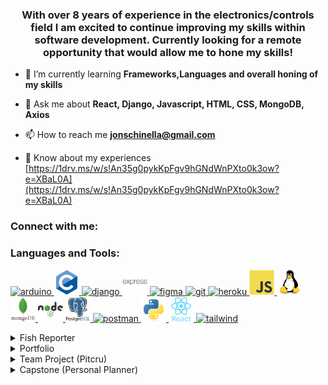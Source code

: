 <h3 align="center">With over 8 years of experience in the electronics/controls field I am excited to continue improving my skills within software development. Currently looking for a remote opportunity that would allow me to hone my skills!</h3>

- 🌱 I’m currently learning **Frameworks,Languages and overall honing of my skills**

- 💬 Ask me about **React, Django, Javascript, HTML, CSS, MongoDB, Axios**

- 📫 How to reach me **jonschinella@gmail.com**

- 📄 Know about my experiences [https://1drv.ms/w/s!An35g0pykKpFgv9hGNdWnPXto0k3ow?e=XBaL0A](https://1drv.ms/w/s!An35g0pykKpFgv9hGNdWnPXto0k3ow?e=XBaL0A)

<h3 align="left">Connect with me:</h3>
<p align="left">
</p>

<h3 align="left">Languages and Tools:</h3>
<p align="left"> <a href="https://www.arduino.cc/" target="_blank" rel="noreferrer"> <img src="https://cdn.worldvectorlogo.com/logos/arduino-1.svg" alt="arduino" width="40" height="40"/> </a> <a href="https://www.cprogramming.com/" target="_blank" rel="noreferrer"> <img src="https://raw.githubusercontent.com/devicons/devicon/master/icons/c/c-original.svg" alt="c" width="40" height="40"/> </a> <a href="https://www.djangoproject.com/" target="_blank" rel="noreferrer"> <img src="https://cdn.worldvectorlogo.com/logos/django.svg" alt="django" width="40" height="40"/> </a> <a href="https://expressjs.com" target="_blank" rel="noreferrer"> <img src="https://raw.githubusercontent.com/devicons/devicon/master/icons/express/express-original-wordmark.svg" alt="express" width="40" height="40"/> </a> <a href="https://www.figma.com/" target="_blank" rel="noreferrer"> <img src="https://www.vectorlogo.zone/logos/figma/figma-icon.svg" alt="figma" width="40" height="40"/> </a> <a href="https://git-scm.com/" target="_blank" rel="noreferrer"> <img src="https://www.vectorlogo.zone/logos/git-scm/git-scm-icon.svg" alt="git" width="40" height="40"/> </a> <a href="https://heroku.com" target="_blank" rel="noreferrer"> <img src="https://www.vectorlogo.zone/logos/heroku/heroku-icon.svg" alt="heroku" width="40" height="40"/> </a> <a href="https://developer.mozilla.org/en-US/docs/Web/JavaScript" target="_blank" rel="noreferrer"> <img src="https://raw.githubusercontent.com/devicons/devicon/master/icons/javascript/javascript-original.svg" alt="javascript" width="40" height="40"/> </a> <a href="https://www.linux.org/" target="_blank" rel="noreferrer"> <img src="https://raw.githubusercontent.com/devicons/devicon/master/icons/linux/linux-original.svg" alt="linux" width="40" height="40"/> </a> <a href="https://www.mongodb.com/" target="_blank" rel="noreferrer"> <img src="https://raw.githubusercontent.com/devicons/devicon/master/icons/mongodb/mongodb-original-wordmark.svg" alt="mongodb" width="40" height="40"/> </a> <a href="https://nodejs.org" target="_blank" rel="noreferrer"> <img src="https://raw.githubusercontent.com/devicons/devicon/master/icons/nodejs/nodejs-original-wordmark.svg" alt="nodejs" width="40" height="40"/> </a> <a href="https://www.postgresql.org" target="_blank" rel="noreferrer"> <img src="https://raw.githubusercontent.com/devicons/devicon/master/icons/postgresql/postgresql-original-wordmark.svg" alt="postgresql" width="40" height="40"/> </a> <a href="https://postman.com" target="_blank" rel="noreferrer"> <img src="https://www.vectorlogo.zone/logos/getpostman/getpostman-icon.svg" alt="postman" width="40" height="40"/> </a> <a href="https://www.python.org" target="_blank" rel="noreferrer"> <img src="https://raw.githubusercontent.com/devicons/devicon/master/icons/python/python-original.svg" alt="python" width="40" height="40"/> </a> <a href="https://reactjs.org/" target="_blank" rel="noreferrer"> <img src="https://raw.githubusercontent.com/devicons/devicon/master/icons/react/react-original-wordmark.svg" alt="react" width="40" height="40"/> </a> <a href="https://tailwindcss.com/" target="_blank" rel="noreferrer"> <img src="https://www.vectorlogo.zone/logos/tailwindcss/tailwindcss-icon.svg" alt="tailwind" width="40" height="40"/> </a> </p>
<details>
<summary> Fish Reporter </summary>
  
![Home Page](public/Pictures/Website/Home.png)

The intentions of the website is to give the user quick and easy access to a multitude of fishing information for any lake. The user will also have access to adding locations or posting fish he caught at a given location! With this we can all help each other to never get skunked again!
 
Follow the link below to find your next fishing spot!

https://fishfinder-b9950a38c220.herokuapp.com/Location


<h1>User Stories</h1>

 <details>
 <summary> User </summary>
-As a user i want to be able to review different fishing areas to see which kind of fish and how well the fishing is doing in a certain lake or river.
 </details>
 <details>
 <summary> Full-Stack Developer </summary>
-As a full stack developer i want to see a MEN stack layout with all the Restful Routes and CRUD operations being used.
 </details>
  <details>
 <summary> Front-End Devekoper </summary>
-As a front end developer i want to see responsiveness and visual auesthetics on the webpage along with a natural flow of navigation.
 </details>
<br>
<h1>User Interface</h1>
<details>
<summary> Navigation </summary>
This will display each page of this website. Follow the number and color coding for a detailed description of each section.

 <details>
 <summary> Home </summary>

![Alt text](public/Pictures/Website/Home_Nav.png)
<p style="color:red">1A - The edit button will bring the user to the edit form for the current post selected<br>
 1B - The delete button will delete the current post from the location.</p>

<p style="color:Yellow">2A - Here you see the current post you have selected</p.>

</details>

<details>
<summary> Details </summary>

 ![Alt text](public/Pictures/Website/Details_Nav.png)
 <p style="color:red">1A - The edit button will bring you to the form page for editing the current location<br>
 1B - The delete button will delete the location from the database<br>
 1C - The post review button will bring the user to the form page to add a post </p>

<p style="color:Yellow">2A - Displays all the details about the current item selected.</p.>

<p style="color:Green">3A - Displays the all the current posts related to this location.<br>
NOTE - This section will be moved below Section 2A when the screen is smaller than 900px.

<p style="color:aqua">4A - This is the layout of a general post. The most recent post will always be at the top of the list. Any post can be clicked on to edit or delete<br>
</details>

<details>
<summary> Posts </summary>

![Alt text](public/Pictures/Website/Post_Nav.png)
 <p style="color:red">1A - The edit button will bring you to the form page for editing the current location<br>
 1B - The delete button will delete the location from the database<br>
 1C - The post review button will bring the user to the form page to add a post </p>

<p style="color:Yellow">2A - Displays all the details about the current item selected.</p.>

</details>

<details>
<summary> Form </summary>
<h1>Location Form </h1>
Please fill out all fields display on the location form. When done press the submit button and your new location will be added to the database

![Alt text](public/Pictures/Website/Location_Form.png)
<h1> Post Form </h1>
Please fill out all fields display on the post form. When done press the submit button and your new post will be added to the locations detail page.

![Alt text](public/Pictures/Website/Post_Form.png)
</details>

</details>
<br>
<h1>Technical Data</h1>
<details>
<summary> Technologies Used </summary>
Express , Mongoose , livereload , connect-livereload, ejs
</details>

<details>
<summary> Installation Instructions </summary>
There is a couple of things to know before making changes to this project.

First we will initialize and installed the according packages necessary. Inside your project terminal run the following commands to complete this.

npm init -y
npm i express ejs mongoose dotenv livereload connect-livereload

After this is completed a mongoDB will be necessary to store data. This is done by created a .env file.
Once created you will need to create a variable inside this file for your mongoDB connection. See the example listed below

>MONGODBURI="mongodb+srv://YourUsername:YourPassword@cluster0.ruhgrt4.mongodb.net/YourCollection"

NOTICE!!!!! You will have to replace "YourUsername:YourPassword" and "YourCollection" with your personal mongoDB information

For further information please reference the index.js file located in the models folder. (Refer to lines 7-8)
<details>

{\
// Require the Mongoose package & your environment configuration\
const mongoose = require('mongoose');\
require('dotenv').config()\
\
// Connect to MongoDB Atlas\
>mongoose.connect(process.env.MONGODBURI);\
>const db = mongoose.connection\
\
db.on('connected', function () {\
    console.log(`Connected to MongoDB ${db.name} at ${db.host}:${db.port}`);\
});\
\
// Export models & seed data\
module.exports = {\
    Location: require('./Locations'),\
    Posts: require('./posts'),\
    seedLocations: require('./seed')\
}\
}
</details>
</details>
<details>
<summary> Routes </summary>

-------------------------------------------------------------------------------------------------------------------------------------------------------------------------
ROUTE TABLE (Location)
-------------------------------------------------------------------------------------------------------------------------------------------------------------------------
URI | Rest Route | HTTP Method | Crud Action | Description
---|---|---|---|---|
| / | N/A | Get | read | Redirects to the spash page displaying all items
| /seed | N/A | Get | Create/Destroy | Will delete all items in database and re-initialize with local data
| /Location | Index | Get | Read | Displays all the items (Uses querry filters to sift through database)
| /Location/:id | Show | Get | Read | Displays the details of the selected item
| /Locaiton/add | New | Get | Read | Displays the form to create a new location
| /Location/:id | Create | Post | Create | Creates the new location in the database
| /Location/edit/:id | Edit | Get | Read | Displays the form to edit a location
| /Location/UpdateEdit/:id | Update | Get | Use | Updates the selected database location
| /Location/delete/:id | Delete | Get | Destroy | Deletes the location from the database

<details>
<summary> Location Route Table Details </summary>

-------------------------------------------------------------------------------------------------------------------------------------------------------------------------
URI | Rest Route | HTTP Method | Crud Action | Description
---|---|---|---|---|
| / | N/A | Get | read | Redirects to the spash page displaying all items

-------------------------------------------------------------------------------------------------------------------------------------------------------------------------

app.get('/', async function (req, res) {\
    res.redirect('/Location')\
});\

-------------------------------------------------------------------------------------------------------------------------------------------------------------------------
URI | Rest Route | HTTP Method | Crud Action | Description
---|---|---|---|---|
| /seed | N/A | Get | Create/Destroy | Will delete all items in database and re-initialize with local data

-------------------------------------------------------------------------------------------------------------------------------------------------------------------------

app.get('/seed', async (req, res) => {\
    // Remove any existing items\
    const formerLocations = await db.Location.deleteMany({})\
    console.log(`Removed ${formerLocations.deletedCount} items`)\
    // Seed the items collection with the starter data\
    const newLocations = await db.Location.insertMany(db.seedLocations)\
    console.log(`Added ${db.seedLocations.length} items to be sold`)\
    //Redirect back to item gallery\
    res.redirect('/Location')\
})\


-------------------------------------------------------------------------------------------------------------------------------------------------------------------------
URI | Rest Route | HTTP Method | Crud Action | Description
---|---|---|---|---|
| /Location | Index | Get | Read | Displays all the items (Uses querry filters to sift through database)

-------------------------------------------------------------------------------------------------------------------------------------------------------------------------

router.get('/', async function (req, res)\
 {\
        // console.log(req.query)\
        let filterObj = req.query\
        for(let key in filterObj)\
        {\
            test=(filterObj[key])\
            if(test == '' || test == undefined)\
            {\
                delete filterObj[key]\
            }\
            if(key == 'Fish' && filterObj[key] != '' && filterObj[key] != undefined)\
            {\
                filterObj[key]=[filterObj[key]]\
            }\
        }\
        // console.log(filterObj) \
        const itemlist = await db.Location.find(filterObj)\
        res.render('home',{itemlist: itemlist})\
    })\


-------------------------------------------------------------------------------------------------------------------------------------------------------------------------
URI | Rest Route | HTTP Method | Crud Action | Description
---|---|---|---|---|
| /Location/:id | Show | Get | Read | Displays the details of the selected item

-------------------------------------------------------------------------------------------------------------------------------------------------------------------------

router.get('/:id', async function (req, res) {/
    let singleItem = await db.Location.find({_id: req.params.id})/
    res.render('details',{singleItem: singleItem})/
})/


-------------------------------------------------------------------------------------------------------------------------------------------------------------------------
URI | Rest Route | HTTP Method | Crud Action | Description
---|---|---|---|---|
| /Locaiton/add | New | Get | Read | Displays the form to create a new location

-------------------------------------------------------------------------------------------------------------------------------------------------------------------------

router.get('/add', async function (req, res)/
 {/
        // console.log(req.query)/
        res.render('Form')/
})/


-------------------------------------------------------------------------------------------------------------------------------------------------------------------------
URI | Rest Route | HTTP Method | Crud Action | Description
---|---|---|---|---|
| /Location/:id | Create | Post | Create | Creates the new location in the database

-------------------------------------------------------------------------------------------------------------------------------------------------------------------------

router.post('/add', (req, res) => {\
    console.log(req.body)\
    db.Location.create(req.body)\
        .then(() => res.redirect('/'))\
})\


-------------------------------------------------------------------------------------------------------------------------------------------------------------------------
URI | Rest Route | HTTP Method | Crud Action | Description
---|---|---|---|---|
| /Location/edit/:id | Edit | Get | Read | Displays the form to edit a location

-------------------------------------------------------------------------------------------------------------------------------------------------------------------------

router.get('/edit/:id', function (req, res) {\
    db.Location.find({_id: req.params.id})\
    .then\
    (\
        singleItem =>res.render('Edit',{singleItem: singleItem})\
    )\
})\


-------------------------------------------------------------------------------------------------------------------------------------------------------------------------
URI | Rest Route | HTTP Method | Crud Action | Description
---|---|---|---|---|
| /Location/edit/:id | Edit | Get | Read | Displays the form to edit a location

-------------------------------------------------------------------------------------------------------------------------------------------------------------------------

router.get('/Update/:id', async function (req, res) {\
    await db.Location.updateOne({_id: req.params.id},{ $inc: {Fish_Caught: +1}})\
    res.redirect(`/Location/${req.params.id}`)\
})\


</details>

-------------------------------------------------------------------------------------------------------------------------------------------------------------------------
ROUTE TABLE (Posts)
-------------------------------------------------------------------------------------------------------------------------------------------------------------------------
URI | Rest Route | HTTP Method | Crud Action | Description
---|---|---|---|---|
| /Posts/:id | Show | Get | Read | Displays the details of the selected Post
| /Posts/add | New | Get | Read | Displays the form to create a new post
| /Posts/:id | Create | Post | Create | Creates the new posts linked to a location
| /Posts/edit/:id | Edit | Get | Read | Displays the form to edit a post
| /Posts/UpdateEdit/:id | Update | Get | Use | Updates the selected database location
| /Posts/delete/:id | Delete | Get | Destroy | Deletes the post from a location

<details>
<summary> Posts Route Table Details </summary>

-------------------------------------------------------------------------------------------------------------------------------------------------------------------------
URI | Rest Route | HTTP Method | Crud Action | Description
---|---|---|---|---|
| /Posts/:id | Show | Get | Read | Displays the details of the selected Post

-------------------------------------------------------------------------------------------------------------------------------------------------------------------------

router.get('/show/:id/:postid', function (req, res) {\
    db.Location.find({_id: req.params.id})\
    .then\
    (  singleItem => \
        {\
            for(let i = 0 ; i < singleItem[0].Posts.length ; i ++ )\
            {\
                if(singleItem[0].Posts[i].id==req.params.postid)\
                {\
                    const postData = singleItem[0].Posts[i];\
                    res.render('posts_details',{singlePost: postData,singleItem: singleItem[0]})\
                }\
            }\
        }\
    )\
    .catch(() => res.send('404 Error: Page Not Found'))\
})\


-------------------------------------------------------------------------------------------------------------------------------------------------------------------------
URI | Rest Route | HTTP Method | Crud Action | Description
---|---|---|---|---|
| /Posts/add | New | Get | Read | Displays the form to create a new post

-------------------------------------------------------------------------------------------------------------------------------------------------------------------------

router.get('/:id', function (req, res) {\
    db.Location.find({_id: req.params.id})\
        .then\
        (\
            singleItem =>res.render('posts_add',{reviewItem: singleItem})\
        )\
        .catch(() => res.send('404 Error: Page Not Found'))\
})\

-------------------------------------------------------------------------------------------------------------------------------------------------------------------------
URI | Rest Route | HTTP Method | Crud Action | Description
---|---|---|---|---|
| /Posts/:id | Create | Post | Create | Creates the new posts linked to a location

-------------------------------------------------------------------------------------------------------------------------------------------------------------------------

router.post('/:id', (req, res) => {\
    db.Location.findByIdAndUpdate(\
        req.params.id,\
        { $push: { Posts: req.body } },\
        { new: true }\
    )\
    .then\
    (\
        res.redirect(`/Location/${req.params.id}`)\
    )\
});\

-------------------------------------------------------------------------------------------------------------------------------------------------------------------------
URI | Rest Route | HTTP Method | Crud Action | Description
---|---|---|---|---|
| /Posts/edit/:id | Edit | Get | Read | Displays the form to edit a post

-------------------------------------------------------------------------------------------------------------------------------------------------------------------------

router.get('/edit/:id/:postid', function (req, res) {\
    db.Location.find({_id: req.params.id})\
        .then\
        (\
            singleItem =>\
            {\
                for(let i = 0 ; i < singleItem[0].Posts.length ; i ++ )\
                {\
                    if(singleItem[0].Posts[i].id==req.params.postid)\
                    {\
                        const postData = singleItem[0].Posts[i];\
                        res.render('post_details_Edit',{singlePost: postData,singleItem: singleItem[0]})\
                    }\
                }\
            }\
        )\
        .catch(() => res.send('404 Error: Page Not Found'))\
})\


-------------------------------------------------------------------------------------------------------------------------------------------------------------------------
URI | Rest Route | HTTP Method | Crud Action | Description
---|---|---|---|---|
| /Posts/UpdateEdit/:id | Update | Get | Use | Updates the selected database location

-------------------------------------------------------------------------------------------------------------------------------------------------------------------------

router.post('/update/:id/:postid', function (req, res) {\
    db.Location.find({_id: req.params.id})\
        .then\
        (\
            singleItem =>\
            {\
                for(let i = 0 ; i < singleItem[0].Posts.length ; i ++ )\
                {\
                    if(singleItem[0].Posts[i].id==req.params.postid)\
                    {\
                        singleItem[0].Posts[i] = req.body\
                        db.Location.findOneAndReplace({_id: req.params.id},singleItem[0])\
                        .then\
                        (\
                                res.redirect(`/Location/${req.params.id}`)\
                        )\
                    }\
                }\
            }\
        )\
        .catch(() => res.send('404 Error: Page Not Found'))\
})\



-------------------------------------------------------------------------------------------------------------------------------------------------------------------------
URI | Rest Route | HTTP Method | Crud Action | Description
---|---|---|---|---|
| /Posts/delete/:id | Delete | Get | Destroy | Deletes the post from a location

-------------------------------------------------------------------------------------------------------------------------------------------------------------------------

router.get('/delete/:id/:postid', function (req, res) {\
    db.Location.find({_id: req.params.id})\
    .then\
    (\
        singleItem =>\
        {\
            // console.log(singleItem[0])\
            for(let i = 0 ; i < singleItem[0].Posts.length ; i ++ )\
            {\
                if(singleItem[0].Posts[i].id==req.params.postid)\
                {\
                    singleItem[0].Posts.splice(i,1);\
                    db.Location.findOneAndReplace({_id: req.params.id},singleItem[0])\
                    .then\
                    (\
                            res.redirect(`/Location/${req.params.id}`)\
                    )\
                }\
            }\
        }\
    )\
    .catch(() => res.send('404 Error: Page not Found'))\
})\

</details>
</details>
<br>
<h1>Extra</h1>
 <details>
 <summary> Struggles </summary>
 <p> While trying to set up the filtering of this website i ran into a couple problems with using the querry parameters as the filter. There is a little more research needed before i can make sure i use the right mongo db operators and correct layout of my req.query parameters for the arrays.<p>
 </details>
 <details>
 <summary> Future Design </summary>
 <p>In the future i will be panning on connecting this to an api. Hopefully one that would have the lake or river class,type,etc. along with possibly have profile structure that could connect to other profiles (friends) in whom you can share private posts<p>
 </details>
</details>



  
<details>
<summary> Portfolio </summary>
App Picture
  
![homepage](https://github.com/jschinel/SelfBio/assets/151977826/11ec7b43-b756-4171-9a3c-374572021605)

List of Technologies
Software language - javascript, css , html

Installation Instrucations

Click This link and it will bring you to the page
https://jschinel.github.io/Portfolio/

User Stories

Hiring Manage For Front End Development - The graphical design of my website using flex and grid methodology and shows a knowledge of margining, centering and overal visual austhetics.
Hiring Manage For Back End Development - My hangman game has some extensive use of DOM methods, array itirating and simple IF/Else comparators.
Friends and Family - Enjoy a game of hangman or just browse the website. I am sure you will enjoy the progress i have made

Basic Directions For Navigating

This is just a simple website showing my personal bio. When you open it up you will brought
to the image shown below.
![homepage](https://github.com/jschinel/SelfBio/assets/151977826/39872146-213b-4c8f-aee5-e0571b90c960)
From here you will be able to manuever to learn about my me by hover over the desired tabs
![NavTab](https://github.com/jschinel/SelfBio/assets/151977826/b68ad6c9-142b-4628-abad-484037f25c82)
When hovered over you will have multiple options to select from
<img width="1009" alt="subnav" src="https://github.com/jschinel/SelfBio/assets/151977826/d69e026f-76a4-4f2b-bc55-5202ae5e55f6">

Major Hurdles
Css grid and flex has consumed a lot of time during this project. However i have learned a great deal and now i am much more comfortable laying out pages.

Next Steps
This website will continue to grow as i add content to the about me or maybe some of my future projects!
</details>




<details>
<summary> Team Project (Pitcru) </summary>
# PiTCRU
<details>
<summary>Screenshots</summary>

  <h3>Home Page</h3>  <img src="https://i.imgur.com/mIN62S4.png" width="700"> 
   <h3>About</h3>  <img src="https://i.imgur.com/fTCN2As.png" width="700"> 
   <h3>Sign Up Form</h3>  <img src="https://i.imgur.com/f1CPCpe.png" width="700"> 
   <h3>Login Page</h3>  <img src="https://i.imgur.com/XEEsCI5.png" width="700"> 
   <h3>Car Index</h3>  <img src="https://i.imgur.com/XrRzPcY.png" width="700"> 
  
</details>
<details>
<summary>List of Technologies Used</summary>
API Ninjas, bs4 (Beautiful Soup) , Django, Postgres, Neon, HTML, Python, CSS, Heroku, Python, Javascript, HTML, CSS, PostgreSQL, Django, 
</details>
<details>
<summary>Unsolved Problems and Development Hurdles</summary>
Thankfully there were only a few obstacles we encountered mainly with our static assets and the forms pages, which still remains unsolved. Other obstacles that we overcame were synching out database and api content on the screen.
</details>
<details>
<summary>Prep Materials</summary>
<h1>Pitch Deck</h1>
https://docs.google.com/presentation/d/1qpX5GW_Bafp2oBqJjIH_7ISXsjz8pVqTMe-U6UNrceg/edit#slide=id.p<br>
<h1>Trello Board</h1>https://trello.com/invite/b/ZwKB3WGc/ATTI825093ffdfe208138f2e6222500dcc912ADDC12A/pitcru<br>
<h1>Wireframes</h1>
<img src="https://i.imgur.com/ol7G6B6.png" width="700"> 
<img src="https://i.imgur.com/8QMKZi6.png" width="700"> 
<img src="https://i.imgur.com/j6GPgFs.png" width="700"> 
<img src="https://i.imgur.com/wGtDWAW.png" width="700"> 
<br>
<h1>ERD</h1><img src="https://i.imgur.com/NdtdEqh.png" width="700"> 
</details>

<details>
<summary>How we git</summary>
<h2>Feature Branch Workflow</h2>
We implement a feature branch workflow, the rules of which include: <br>
<ul>
	<li>All development work by a team member will be completed in a descriptively named feature branch</li>
	<li>Development work will only be added to the main project through branch merge pull requests</li>
	<li>All discussion and decision making will be tracked in pull request comments</li>
</ul>
<h2>Instructions</h2>
<ol>
	<li>
		<details>
			<summary>Review assigned ticket from Trello board</summary>
			<br><img src="./main_app/static/media/move_ticket.png" width="500px"><br>
		</details>
	</li>
	<li>Navigate to local repo in terminal</li>
	<li>
		<details>
			<summary>Refresh local main branch</summary>
			First, ensure your main branch is checked out by simply running the following <pre>git checkout main</pre>
			Next, sync your local main branch to the remote main branch by running the following <pre>git pull</pre>
			Next, output the status of your repo by running the following <pre>git status</pre>
			Finally, observe the output and check that your branch is up to date by confirming the following text appears in your git status output <br><img src="./main_app/static/media/git_status.png" width="500px"><br>
		</details>
	</li>
	<li>
		<details>
			<summary>Create New Feature Branch</summary>
			Run the following with no square brackets where new_branch_name is a descriptive name that correlates to your assigned Trello ticket<pre>git branch [new_branch_name]</pre>
			Set your local working branch to your new feature branch by running the following <pre>git checkout [new_branch_name]</pre>
			List all your branches created for this repo by running the following <pre>git branch</pre>
			Confirm your new feature branch is selected by ensuring it appears in the output list and has an asterisk next to it <br><img src="./main_app/static/media/branches.png" width="500px"> <br>
			Set your upstream branch by running the following <pre>git push -u origin <[new_branch_name]</pre>
			Push new branch to Github by running the following <pre>git push --set-upstream origin [new_branch_name]</pre>
			Check remote repository and assure new branch now appears in the list <br><img src="./main_app/static/media/remote.png" width="500px"><br>
			<strong>CONTACT GIT GUY IMMEDIATELY IF YOU RUN INTO ISSUES YOU DO NOT KNOW HOW TO RESOLVE</strong>
		</details>
	<li>
		<details>
			<summary>Develop Code in New Branch to Meet Trello Ticket Requirements</summary>
			Complete all development work in this branch (write functionality piece by piece and add, stage, commit between getting each piece working!)
			<ul>
				For reference, here are the comments to 1. stage, 2. commit, and 3. push
				<li>Stage changes by running <pre>git add -A</pre>
				<li>Commit changes by running <pre>git commit -m "commit message"</pre></li>
				<li>Push changes by running<pre>git push</pre></li>
			</ul>
			<strong>CONTACT GIT GUY IMMEDIATELY IF YOU RUN INTO ISSUES YOU DO NOT KNOW HOW TO RESOLVE</strong>
		</details>
	</li>
	<li>
		<details>
			<summary>Submit Pull Request and Notify Reviewers</summary>
			Run the following <pre>git log</pre>
			Compare log output to remote branch commit history and ensure the most recent commit IDs match <img src="./main_app/static/media/compare_commits.png" width="500px"> <br>
			If remote repo not up to date, refer to step 5 to stage, commit, and push changes.<br>
			Once local and remote branches are sync'd, submit pull request <br> <img src="./main_app/static/media/pull_request.png" width="500px"> <br>
			Notify reviewer(s) via Discord group chat that PR is ready for review <br>
			<strong>CONTACT GIT GUY IMMEDIATELY IF YOU RUN INTO ISSUES YOU DO NOT KNOW HOW TO RESOLVE</strong>
		</details>
	</li>
</ol>
<strong>NOTE:</strong> All discussion regarding PRs must be logged in PR comments. If voice call is necessary to resolve certain topics, one of the attendees of that conversation must include notes from the conversation as a comment in the PR. Merge conflicts should also be handled in the Github PR UI, and should always be handled by at least two people.</li>
</details>
<details>
	<summary>How we Seed(Installation Instructions)</summary>
	<h2>Follow the following steps</h2>
	<ul>
		<li>First make sure there isnt any changes that havent been migrated<pre>python3 manage.py makemigrations</pre>
		<li>Migrate any changes that may be pending<pre>python3 manage.py migrate</pre>
		<li>Drop your db through the terminal<pre>dropdb pitcru</pre>
		<li>Create your db through the terminal<pre>createdb pitcru</pre>
		<li>If you dont have requests folder download using the follow<pre>pip3 install requests</pre>
		<li>Enter the python shell<pre>python3 manage.py shell</pre>
		<li>Import the main app models folder <pre>from main_app.models import *</pre>
		<li>Run the seeding function <pre>seed_db()</pre>
	<ul>
</details>
<details>
	<summary>Next Steps</summary>
	<li>Actualize racing game car selection screen design for details page</li>
	<li>Refactor backend to implement industry standard API such as KBB</li>
	<li>Resolve issues with animation on pages with forms</li>
	<li>Shorten form on homepage and expose button to toggle between simple and advanced search</li>
</details>
</details>

<details>
<summary>Capstone (Personal Planner)</summary>
	
![alt text](frontend/public/README/Navigation/Homepage.png)

Welcome to the my personal planner site!! Surf around play some trivia, read some jokes or even play some music from you spotify account!

Follow the link below and try it out!

https://personalplanner-11519afe1d1f.herokuapp.com/

<h1>User Stories</h1>

<details>
<summary> User </summary>
<li>As a user i would like to leave and delete comments when logged in</li>
<li>As a user i would like to test my trivia skills</li>
<li>As a user i would like the ability to play spotify music while on the site</li>
</details>
<br>
<h1>User Interface</h1>

<details>
<summary> Navigation </summary><br>

![alt text](frontend/public/README/Navigation/Navigation.png)
<br>
<li>This is the main navigation of the website which holds the main links</li>
<li>From here you will be brought to the corresponding homepage of each element where there will be a sub navigation</li>
<br>
</details>

<details>
<summary> Home </summary><br>

![alt text](frontend/public/README/Navigation/Homepage.png)
<br>
<li>This is the general homepage that gives an overal definition of the available functionality of the site</li>
<br>
</details>

<details>
<summary> Jokes Homepage </summary><br>

![alt text](frontend/public/README/Navigation/Jokes_HomePage.png)
<br>
<li>This is the main homepage for the jokes section of the site</li>
<li>From here you can access 3 different types of jokes (General, Dad and Chuck Norris)</li>
<li>If the user has created / logging into their personal account they can leave comments on their favorite jokes</li>
<br>
</details>

<details>
<summary> Wordplay Homepage </summary><br>

![alt text](frontend/public/README/Navigation/WordPlay_HomePage.png)
<br>
<li>This is the main homepage for the WordPlay section of the site</li>
<li>From here you can try to solve some riddles, learn some new quotes or test your trivia skills!!</li>
<li>If the user has created / logging into their personal account they can leave comments on their favorite quotes</li>
<br>
</details>

<details>
<summary> Music </summary><br>

![alt text](frontend/public/README/Navigation/Music.png)
<br>
<li>Here you will find your basic spotify user information and the current user token you have. You can also search playlists or songs to get some music going.</li>
<br>
</details>

<details>
<summary> Login / Sign-Up</summary><br>

![alt text](frontend/public/README/Navigation/Login.png)
<br>
<li>Here you will have access to sign up or login into your personal account</li>
<li>After creating or loggin into your account you will now have access to comment on the webpage elements</li>
<br>

</details>

<details>
<summary>Profile</summary><br>

![alt text](frontend/public/README/Navigation/Login.png)
<br>
<li>This is the main navigation of the website which holds the main links</li>
<li>From here you will be brought to the corresponding homepage of each element where there will be a sub navigation</li>
<br>
</details>

<br>
<h1>Technical Data</h1>
<details>
<summary> Technologies Used </summary>

![Cors](frontend/public/README/Technologies/Cors.png)
![CSS](frontend/public/README/Technologies/CSS.png)
![Express](frontend/public/README/Technologies/Express.png)
![HTML](frontend/public/README/Technologies/HTML.png)
![Javascript](frontend/public/README/Technologies/Javascript.gif)
![JWT](frontend/public/README/Technologies/JWT.png)
![MongoDB](frontend/public/README/Technologies/MongoDB.png)
![Mongoose](frontend/public/README/Technologies/Mongoose_Web_Server.svg.png)
![NodeJS](frontend/public/README/Technologies/NodeJS.png)
![React](frontend/public/README/Technologies/React.png)
![Spotify](frontend/public/README/Technologies/Spotify.png)
![Tailwind](frontend/public/README/Technologies/Tailwind.png)
![Vite](frontend/public/README/Technologies/Vite.png)

</details>

<details>
<summary> Installation Instructions </summary>
There is a couple of things to know before making changes to this project.

First we will initialize and installed the according packages necessary. Inside your project terminal run the following commands to complete this.

npm init -y
npm i express mongoose dotenv react-spotify-web-playback nodemon node jwt-simple cors axios vite react-dom react-router-dom react-spotify-web-playback


next you will need to install the software for the CSS framework

npm install -D tailwindcss postcss autoprefixer
npx tailwindcss init -p

After this is completed a mongoDB will be necessary to store data. This is done by created a .env file.
Once created you will need to create a variable inside this file for your mongoDB connection. See the example listed below

> MONGODBURI="mongodb+srv://YourUsername:YourPassword@cluster0.ruhgrt4.mongodb.net/YourCollection"

NOTICE!!!!! You will have to replace "YourUsername:YourPassword" and "YourCollection" with your personal mongoDB information

PORT=3000

You will need to sign up for the following free APIs to gain access to your api key

VITE_API_NINJA_KEY="Your api key"

VITE_GIPHY_KEY="Your api key"


The jwt key is used for the token system for the user auth.

JWT_SECRET_KEY="Your Key"


This site is used in conjunction with the spotify web api. You will need to following the set up directions to set this up on the following url

https://developer.spotify.com/documentation/web-api

Once this is set up you will need to put your desired redirection url and client id to the corresponding .env properties

VITE_SPOTIFY_CLIENTID="Your ID"
VITE_SPOTIFY_REDIRECT="Desired URI"


<details>

{// Require the Mongoose package & your environment configurationconst mongoose = require('mongoose');require('dotenv').config()// Connect to MongoDB Atlas\

> mongoose.connect(process.env.MONGODBURI);
> const db = mongoose.connection
>
> db.on('connected', function () {
> console.log(`Connected to MongoDB ${db.name} at ${db.host}:${db.port}`);
> });
>
> // Export models & seed data
> module.exports = {
> Location: require('./Locations'),
> Posts: require('./posts'),
> seedLocations: require('./seed')
> }
> }

</details>
</details>
<details>
<summary> Routes </summary>

---

ROUTE TABLE (Basic Navigation)
----------------------

| URI                      | Rest Route | HTTP Method | Crud Action    | Description                                                           |
| ------------------------ | ---------- | ----------- | -------------- | --------------------------------------------------------------------- |
| /                        | N/A        | GET         | N/A            | Brings the user to the general navigation page                        |
| /jokes/general           | N/A        | GET         | N/A            | Brings the user to general jokes page                                 |
| /jokes/dad               | N/A        | GET         | N/A            | Brings the user to dad jokes page                                     |
| /jokes/chuckorris        | N/A        | GET         | N/A            | Brings the user to chuck norris jokes page                            |
| /wordplay/quotes         | N/A        | GET         | N/A            | Brings the user to quotes page                                        |
| /wordplay/riddles        | N/A        | GET         | N/A            | Brings the user to riddles page                                       |
| /wordplay/trivia         | N/A        | GET         | N/A            | Brings the user to trivia page                                        |
| /profile                 | N/A        | GET         | N/A            | Brings the user to their personal profile page                        |
| /auth/login              | N/A        | GET         | N/A            | Brings the user to the login page                                     |
| /auth/signup             | N/A        | GET         | N/A            | Brings the user to the signuppage                                     |
| /music                   | N/A        | GET         | N/A            | Brings the user to the music page (Login to spotify or see profile)   |
| /accounts.spotify.com/   | N/A        | GET         | N/A            | Once the user clicks the log in button it brings them to the authorization page for spotify|


ROUTE TABLE (MongoDB (USERS))
----------------------

| URI                                       | Rest Route | HTTP Method | Crud Action    | Description                                             |
| ----------------------------------------- | ---------- | ----------- | -------------- |-------------------------------------------------------- |
| /mongo/users/signup/:user                 | N/A        | GET         | Create         | Creates the user profile withiin the mongo database     |
| /mongo/users/login/:user                  | N/A        | GET         | Read           | Gets the corresponding user profile                     |
| /mongo/users/finduser/:email              | N/A        | GET         | Read           | Finds the active user within the database               |
| /mongo/users/addcodeverifier/:data        | Update     | POST        | Update         | Adds spotify code verifier to user profile              |
| /mongo/users/getcodeverifier/:email       | N/A        | GET         | Read           | Finds the spotify code verifier for current user        | 


ROUTE TABLE (MongoDB (Comments))
----------------------

| URI                                       | Rest Route | HTTP Method | Crud Action    | Description                                             |
| ----------------------------------------- | ---------- | ----------- | -------------- |-------------------------------------------------------- |
| /mongo/comments/users/:userId             | N/A        | GET         | Read           | Gets all comments created under active username         |
| /mongo/comments/:contentName              | N/A        | GET         | Read           | Gets all comments connected to content name             |
| /mongo/comments/:commnetId?AuthHeader     | Create     | POST        | Create         | Creates a comment within the mongo db                   |
| /mongo/comments/:commentId?AuthHeader     | Update     | PUT         | Update         | Will update a specific comment in the mongo db          |
| /mongo/comments/:commentId?AuthHeader     | Delete     | Delete      | Delete         | Finds the spotify code verifier for current user        |  


<br>
</details>
<br>
<h1>Extra</h1>
 <details>
 <summary> Struggles </summary>
 <p> Setting up the spotify Oauth was a major hurdle however i learned a ton of new information with the PKCE verification and spotify api during the process so overall it was very beneficial<p>
 </details>
 <details>
 <summary> Future Design </summary>
 <p>In the future i will be adding a planner to the website that will allow the user to schedule their day. The main objective of this site is to provide a one stop shop for people that may be working remotely or just trying to plan their tasks for the day. With this website it wont be necessary to have 10 different browser tabs open. I also plan on giving the user capability to adding links to excel files they are working on or any other website. This will be done through a form on the profile page.<p>
 </details>

</details>
</details>
